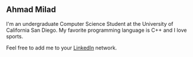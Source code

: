 ## Ahmad Milad


I'm an undergraduate Computer Science Student at the University of California San Diego. My favorite programming language is C++ and I love sports. 

Feel free to add me to your [LinkedIn](https://www.linkedin.com/in/ahmad-milad-b51939183/) network.


